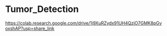 # Tumor_Detection


https://colab.research.google.com/drive/1j9XuRZydx91UH4QzjO7GMK8pGvoxshAP?usp=share_link
